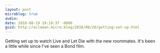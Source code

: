 ```yaml
---
layout: post
microblog: true
audio: 
date: 2018-08-19 19:19:37 -0600
guid: http://aclaman.micro.blog/2018/08/20/getting-set-up.html
---
```

Getting set up to watch Live and Let Die with the new roommates. It's been a little while since I've seen a Bond film.
